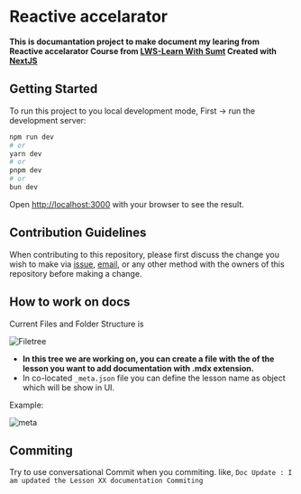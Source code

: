 # Reactive accelarator

**This is documantation project to make document my learing from Reactive accelarator Course from [LWS-Learn With Sumt](https://learnwithsumt.com) Created with [NextJS](http://nextjs.org)**

## Getting Started

To run this project to you local development mode, First -> run the development server:

```bash
npm run dev
# or
yarn dev
# or
pnpm dev
# or
bun dev
```

Open [http://localhost:3000](http://localhost:3000) with your browser to see the result.

## Contribution Guidelines

When contributing to this repository, please first discuss the change you wish to make via [issue](https://github.com/Deveripon/reactive-accelarator/issues), [email](mailto:devripon.io@gmail.com), or any other method with the owners of this repository before making a change.

## How to work on docs

Current Files and Folder Structure is

![Filetree](./public/filetree.png)

-   **In this tree we are working on, you can create a file with the of the lesson you want to add documentation with .mdx extension.**
-   In co-located `_meta.json` file you can define the lesson name as object which will be show in UI.

Example:

![meta](./public/meta.png)

## Commiting

Try to use conversational Commit when you commiting. like, `Doc Update : I am updated the Lesson XX documentation Commiting `
